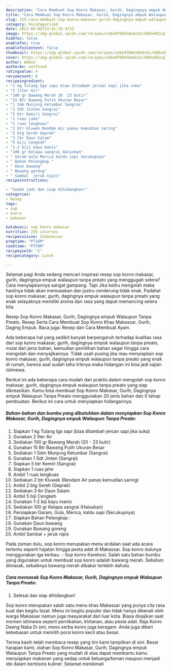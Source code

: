 ```yaml
---
description: "Cara Membuat Sop Konro Makasar, Gurih, Dagingnya empuk Walaupun Tanpa Preato, Bikin Ngiler"
title: "Cara Membuat Sop Konro Makasar, Gurih, Dagingnya empuk Walaupun Tanpa Preato, Bikin Ngiler"
slug: 315-cara-membuat-sop-konro-makasar-gurih-dagingnya-empuk-walaupun-tanpa-preato-bikin-ngiler
category: Uncategorized
date: 2022-04-05T23:41:29.471Z
image: https://img-global.cpcdn.com/recipes/cebe9768e58edcb1/680x482cq70/sop-konro-makasar-gurih-dagingnya-empuk-walaupun-tanpa-preato-foto-resep-utama.jpg
hideToc: false
enableToc: true
enableTocContent: false
thumbnail: https://img-global.cpcdn.com/recipes/cebe9768e58edcb1/680x482cq70/sop-konro-makasar-gurih-dagingnya-empuk-walaupun-tanpa-preato-foto-resep-utama.jpg
cover: https://img-global.cpcdn.com/recipes/cebe9768e58edcb1/680x482cq70/sop-konro-makasar-gurih-dagingnya-empuk-walaupun-tanpa-preato-foto-resep-utama.jpg
author: Admin
authorAv: notfound
ratingvalue: 4
reviewcount: 8
recipeingredient:
- "1 kg Tulang Iga sapi biaa ditambah jeroan sapi jika suka"
- "2 liter Air"
- "100 gr Bawang Merah 20  23 butir"
- "15 Btr Bawang Putih Ukuran Besar"
- "1 Sdm Munjung Ketumbar Sangrai"
- "1 Sdt Jinten Sangrai"
- "5 btr Kemiri Sangrai"
- "1 ruas jahe"
- "1 ruas lengkuas"
- "2 btr Kluwek Rendam Air panas kemudian saring"
- "2 btg Sereh Geprek"
- "3 lbr Daun Salam"
- "5 biji Cengkeh"
- "1-2 biji kayu manis"
- "100 gr Kelapa sangrai Haluskan"
- " Garam Gula Merica kaldu sapi Secukupnya"
- " Bahan Pelengkap "
- " Daun bawang"
- " Bawang goreng"
- " Sambal  jeruk nipis"
recipeinstructions:

- "Sudah jadi dan siap dihidangkan!"
categories:
- Resep
tags:
- sop
- konro
- makasar

katakunci: sop konro makasar 
nutrition: 235 calories
recipecuisine: Indonesian
preptime: "PT26M"
cooktime: "PT59M"
recipeyield: "1"
recipecategory: Lunch

---
```



Selamat pagi Anda sedang mencari inspirasi resep sop konro makasar, gurih, dagingnya empuk walaupun tanpa preato yang menggugah selera? Cara menyiapkannya sangat gampang. Tapi Jika keliru mengolah maka hasilnya tidak akan memuaskan dan justru cenderung tidak enak. Padahal sop konro makasar, gurih, dagingnya empuk walaupun tanpa preato yang enak selayaknya memiliki aroma dan rasa yang dapat memancing selera kita.


Resep Sop Konro Makasar, Gurih, Dagingnya empuk Walaupun Tanpa Preato. Resep Serta Cara Membuat Sop Konro Khas Makassar, Gurih, Daging Empuk. Baca juga: Resep dan Cara Membuat Ayam.

Ada beberapa hal yang sedikit banyak berpengaruh terhadap kualitas rasa dari sop konro makasar, gurih, dagingnya empuk walaupun tanpa preato, mulai dari jenis bahan, kemudian pemilihan bahan segar hingga cara mengolah dan menyajikannya. Tidak usah pusing jika mau menyiapkan sop konro makasar, gurih, dagingnya empuk walaupun tanpa preato yang enak di rumah, karena asal sudah tahu triknya maka hidangan ini bisa jadi sajian istimewa.


Berikut ini ada beberapa cara mudah dan praktis dalam mengolah sop konro makasar, gurih, dagingnya empuk walaupun tanpa preato yang siap dikreasikan. Kamu bisa membuat Sop Konro Makasar, Gurih, Dagingnya empuk Walaupun Tanpa Preato menggunakan 20 jenis bahan dan 0 tahap pembuatan. Berikut ini cara untuk menyiapkan hidangannya.

<!--inarticleads1-->

##### Bahan-bahan dan bumbu yang dibutuhkan dalam menyiapkan Sop Konro Makasar, Gurih, Dagingnya empuk Walaupun Tanpa Preato:

1. Siapkan 1 kg Tulang Iga sapi (biaa ditambah jeroan sapi jika suka)
1. Gunakan 2 liter Air
1. Sediakan 100 gr Bawang Merah (20 - 23 butir)
1. Gunakan 15 Btr Bawang Putih Ukuran Besar
1. Sediakan 1 Sdm Munjung Ketumbar (Sangrai)
1. Gunakan 1 Sdt Jinten (Sangrai)
1. Siapkan 5 btr Kemiri (Sangrai)
1. Siapkan 1 ruas jahe
1. Ambil 1 ruas lengkuas
1. Sediakan 2 btr Kluwek (Rendam Air panas kemudian saring)
1. Ambil 2 btg Sereh (Geprek)
1. Sediakan 3 lbr Daun Salam
1. Ambil 5 biji Cengkeh
1. Gunakan 1-2 biji kayu manis
1. Sediakan 100 gr Kelapa sangrai (Haluskan)
1. Persiapkan  Garam, Gula, Merica, kaldu sapi (Secukupnya)
1. Siapkan  Bahan Pelengkap :
1. Gunakan  Daun bawang
1. Gunakan  Bawang goreng
1. Ambil  Sambal + jeruk nipis


Pada zaman dulu, sop konro merupakan menu andalan saat ada acara tertentu seperti hajatan hingga pesta adat di Makassar. Sop konro dulunya menggunakan iga kerbau. - Sop konro Karebosi. Salah satu bahan bumbu yang digunakan untuk membuat sop konro adalah bawang merah. Sebelum dimasak, sebaiknya bawang merah dibakar terlebih dahulu. 

<!--inarticleads2-->

##### Cara memasak Sop Konro Makasar, Gurih, Dagingnya empuk Walaupun Tanpa Preato:


1. Selesai dan siap dihidangkan!

Sop konro merupakan salah satu menu khas Makassar yang punya cita rasa kuat dan begitu lezat. Menu ini begitu populer dan tidak hanya dikenali oleh warga Makassar namun juga masyarakat dari luar kota. Biasa disajikan saat momen istimewa seperti pernikahan, khitanan, atau pesta adat. Raja Konro Daeng Naba Di sini, menu serba konro juga beragam. Anda juga diberi kebebasan untuk memilih porsi konro kecil atau besar. 

Terima kasih telah membaca resep yang tim kami tampilkan di sini. Besar harapan kami, olahan Sop Konro Makasar, Gurih, Dagingnya empuk Walaupun Tanpa Preato yang mudah di atas dapat membantu kamu menyiapkan makanan yang sedap untuk keluarga/teman maupun menjadi ide dalam berbisnis kuliner. Selamat menikmati
